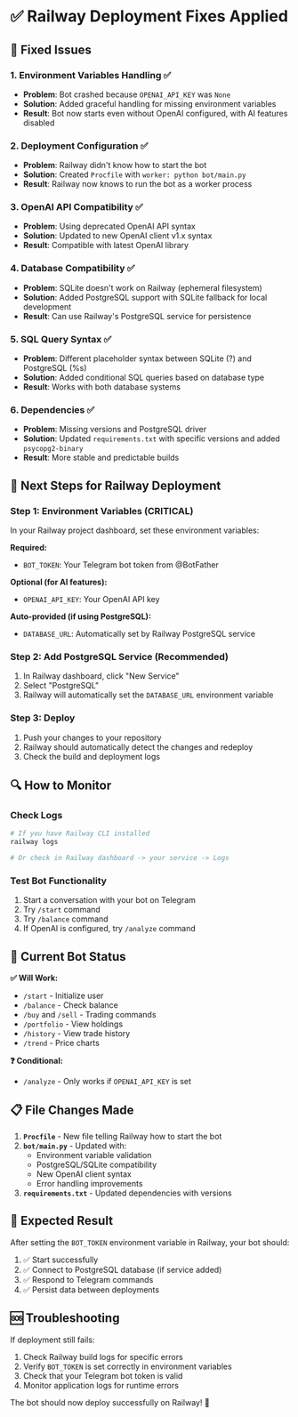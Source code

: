 # ✅ Railway Deployment Fixes Applied

## 🔧 Fixed Issues

### 1. **Environment Variables Handling** ✅
- **Problem**: Bot crashed because `OPENAI_API_KEY` was `None`
- **Solution**: Added graceful handling for missing environment variables
- **Result**: Bot now starts even without OpenAI configured, with AI features disabled

### 2. **Deployment Configuration** ✅
- **Problem**: Railway didn't know how to start the bot
- **Solution**: Created `Procfile` with `worker: python bot/main.py`
- **Result**: Railway now knows to run the bot as a worker process

### 3. **OpenAI API Compatibility** ✅
- **Problem**: Using deprecated OpenAI API syntax
- **Solution**: Updated to new OpenAI client v1.x syntax
- **Result**: Compatible with latest OpenAI library

### 4. **Database Compatibility** ✅
- **Problem**: SQLite doesn't work on Railway (ephemeral filesystem)
- **Solution**: Added PostgreSQL support with SQLite fallback for local development
- **Result**: Can use Railway's PostgreSQL service for persistence

### 5. **SQL Query Syntax** ✅
- **Problem**: Different placeholder syntax between SQLite (?) and PostgreSQL (%s)
- **Solution**: Added conditional SQL queries based on database type
- **Result**: Works with both database systems

### 6. **Dependencies** ✅
- **Problem**: Missing versions and PostgreSQL driver
- **Solution**: Updated `requirements.txt` with specific versions and added `psycopg2-binary`
- **Result**: More stable and predictable builds

## 🚀 Next Steps for Railway Deployment

### Step 1: Environment Variables (CRITICAL)
In your Railway project dashboard, set these environment variables:

**Required:**
- `BOT_TOKEN`: Your Telegram bot token from @BotFather
  
**Optional (for AI features):**
- `OPENAI_API_KEY`: Your OpenAI API key

**Auto-provided (if using PostgreSQL):**
- `DATABASE_URL`: Automatically set by Railway PostgreSQL service

### Step 2: Add PostgreSQL Service (Recommended)
1. In Railway dashboard, click "New Service"
2. Select "PostgreSQL"
3. Railway will automatically set the `DATABASE_URL` environment variable

### Step 3: Deploy
1. Push your changes to your repository
2. Railway should automatically detect the changes and redeploy
3. Check the build and deployment logs

## 🔍 How to Monitor

### Check Logs
```bash
# If you have Railway CLI installed
railway logs

# Or check in Railway dashboard -> your service -> Logs
```

### Test Bot Functionality
1. Start a conversation with your bot on Telegram
2. Try `/start` command
3. Try `/balance` command
4. If OpenAI is configured, try `/analyze` command

## 🎯 Current Bot Status

**✅ Will Work:**
- `/start` - Initialize user
- `/balance` - Check balance
- `/buy` and `/sell` - Trading commands
- `/portfolio` - View holdings
- `/history` - View trade history
- `/trend` - Price charts

**❓ Conditional:**
- `/analyze` - Only works if `OPENAI_API_KEY` is set

## 📋 File Changes Made

1. **`Procfile`** - New file telling Railway how to start the bot
2. **`bot/main.py`** - Updated with:
   - Environment variable validation
   - PostgreSQL/SQLite compatibility
   - New OpenAI client syntax
   - Error handling improvements
3. **`requirements.txt`** - Updated dependencies with versions

## 🎉 Expected Result

After setting the `BOT_TOKEN` environment variable in Railway, your bot should:
1. ✅ Start successfully
2. ✅ Connect to PostgreSQL database (if service added)
3. ✅ Respond to Telegram commands
4. ✅ Persist data between deployments

## 🆘 Troubleshooting

If deployment still fails:
1. Check Railway build logs for specific errors
2. Verify `BOT_TOKEN` is set correctly in environment variables
3. Check that your Telegram bot token is valid
4. Monitor application logs for runtime errors

The bot should now deploy successfully on Railway! 🎉